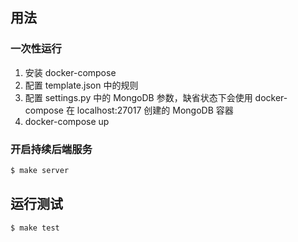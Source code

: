 ## 用法

### 一次性运行

1. 安装 docker-compose
2. 配置 template.json 中的规则
3. 配置 settings.py 中的 MongoDB 参数，缺省状态下会使用 docker-compose 在 localhost:27017 创建的 MongoDB 容器
4. docker-compose up

### 开启持续后端服务

```bash
$ make server
```

## 运行测试

```bash
$ make test
```